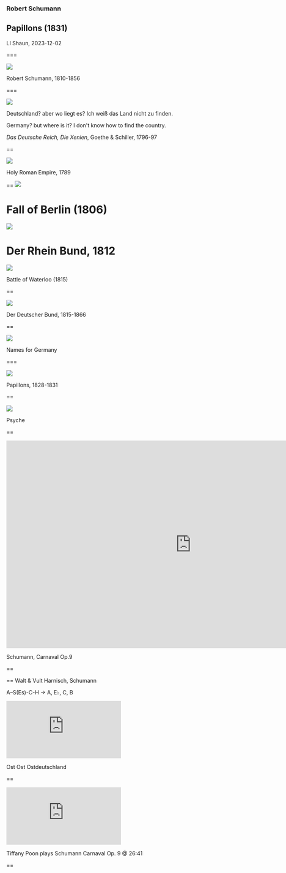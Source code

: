 ### Robert Schumann

## Papillons (1831)




LI Shaun, 2023-12-02
<!-- .element: style="font-size:20pt" -->

=== 


<img class="r-stretch" src="img/schumann.gif">

Robert Schumann, 1810-1856

===

<img class="r-stretch" src="https://upload.wikimedia.org/wikipedia/commons/7/73/Goethe_Schiller_Weimar_3.jpg ">



Deutschland? aber wo liegt es? Ich weiß das Land nicht zu finden.
<!-- .element: style="font-size:25pt" -->

Germany? but where is it? I don't know how to find the country.
<!-- .element: style="font-size:25pt" -->


*Das Deutsche Reich, Die Xenien*, Goethe & Schiller, 1796-97

<!-- .element: style="font-size:20pt" -->

==

<img class="r-stretch" src=" https://upload.wikimedia.org/wikipedia/commons/thumb/c/cc/Map_of_the_Holy_Roman_Empire%2C_1789_en.png/1920px-Map_of_the_Holy_Roman_Empire%2C_1789_en.png ">

Holy Roman Empire, 1789

==
<img class="r-stretch" src="https://upload.wikimedia.org/wikipedia/commons/thumb/d/de/Charles_Meynier_-_Entr%C3%A9e_de_Napol%C3%A9on_%C3%A0_Berlin._27_octobre_1806.jpg/2560px-Charles_Meynier_-_Entr%C3%A9e_de_Napol%C3%A9on_%C3%A0_Berlin._27_octobre_1806.jpg">

Fall of Berlin (1806)
==




<img class="r-stretch" src="https://upload.wikimedia.org/wikipedia/commons/thumb/4/4d/Rheinbund_1812%2C_political_map.png/1280px-Rheinbund_1812%2C_political_map.png">

Der Rhein Bund, 1812
==
<img class="r-stretch" src="https://upload.wikimedia.org/wikipedia/commons/thumb/7/72/Battle_of_Waterloo_1815.PNG/600px-Battle_of_Waterloo_1815.PNG">

Battle of Waterloo (1815)

==

<img class="r-stretch" src="https://upload.wikimedia.org/wikipedia/commons/e/e9/Deutscher_Bund.svg">

Der Deutscher Bund, 1815-1866

==


<img class="r-stretch" src="https://upload.wikimedia.org/wikipedia/commons/7/74/Germany_Name_European_Languages.png">

Names for Germany

===


<img class="r-stretch" src=" https://www.ficksmusic.com/cdn/shop/products/hn105_0_5000x.jpg?v=1669158225">

Papillons, 1828-1831


==

<img class="r-stretch" src="https://upload.wikimedia.org/wikipedia/commons/thumb/e/ec/Pietro_Tenerani_%281789-1869%29_Psiche_abbandonata_%28modello%2C_1816%29.jpg/440px-Pietro_Tenerani_%281789-1869%29_Psiche_abbandonata_%28modello%2C_1816%29.jpg">

Psyche

==
<iframe class="r-stretch" width="966" height="543" src="https://www.youtube.com/embed/zk8v0HkzKzc?start=589" title="Schumann: Carnaval Op. 9 (Slåttebrekk, Kissin)" frameborder="0" allow="accelerometer; autoplay; clipboard-write; encrypted-media; gyroscope; picture-in-picture; web-share" allowfullscreen></iframe>

Schumann, Carnaval Op.9


==


==
Walt & Vult Harnisch, Schumann

A–S(Es)-C-H -> A, E$\flat$, C, B




<iframe class="r-stretch" src="https://www.youtube.com/embed/M31jeUEJvmg" title="Ost ost Ostdeutschland (Dynamo Dresden Fans in Hamburg 11.2.19)" frameborder="0" allow="accelerometer; autoplay; clipboard-write; encrypted-media; gyroscope; picture-in-picture; web-share" allowfullscreen></iframe>

Ost Ost Ostdeutschland 


==

<iframe class="r-stretch" src="https://www.youtube.com/embed/dB6UCcpeLQA?start=1601" title="Tiffany Poon plays Schumann Carnaval Op. 9" frameborder="0" allow="accelerometer; autoplay; clipboard-write; encrypted-media; gyroscope; picture-in-picture; web-share" allowfullscreen></iframe>

Tiffany Poon plays Schumann Carnaval Op. 9 @ 26:41


==
